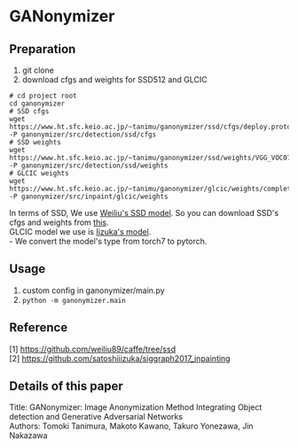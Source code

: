 # GANonymizer
## Preparation
1. git clone
2. download cfgs and weights for SSD512 and GLCIC
```
# cd project root
cd ganonymizer
# SSD cfgs
wget https://www.ht.sfc.keio.ac.jp/~tanimu/ganonymizer/ssd/cfgs/deploy.prototxt -P ganonymizer/src/detection/ssd/cfgs 
# SSD weights
wget https://www.ht.sfc.keio.ac.jp/~tanimu/ganonymizer/ssd/weights/VGG_VOC0712Plus_SSD_512x512_iter_240000.caffemodel -P ganonymizer/src/detection/ssd/weights
# GLCIC weights
wget https://www.ht.sfc.keio.ac.jp/~tanimu/ganonymizer/glcic/weights/completionnet_places2.pth -P ganonymizer/src/inpaint/glcic/weights
```
In terms of SSD, We use [Weiliu's SSD model](https://github.com/weiliu89/caffe/tree/ssd). So you can download SSD's cfgs and weights from [this](https://github.com/weiliu89/caffe/tree/ssd).  
GLCIC model we use is [Iizuka's model](https://github.com/satoshiiizuka/siggraph2017_inpainting).  
    - We convert the model's type from torch7 to pytorch.


## Usage
1. custom config in ganonymizer/main.py
2. ```python -m ganonymizer.main```


## Reference
[1] https://github.com/weiliu89/caffe/tree/ssd  
[2] https://github.com/satoshiiizuka/siggraph2017_inpainting


## Details of this paper
Title: GANonymizer: Image Anonymization Method Integrating Object detection and Generative Adversarial Networks  
Authors: Tomoki Tanimura, Makoto Kawano, Takuro Yonezawa, Jin Nakazawa
